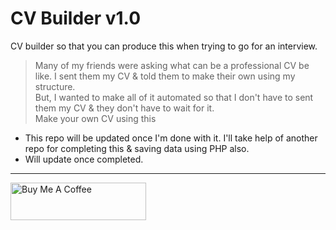 # CV Builder v1.0
CV builder so that you can produce this when trying to go for an interview.
> Many of my friends were asking what can be a professional CV be like. I sent them my CV & told them to make their own using my structure.  
> But, I wanted to make all of it automated so that I don't have to sent them my CV & they don't have to wait for it.  
> Make your own CV using this  

- This repo will be updated once I'm done with it. I'll take help of another repo for completing this & saving data using PHP also. 
- Will update once completed.



---

<a href="https://www.buymeacoffee.com/nitinkumar" target="_blank"><img src="https://cdn.buymeacoffee.com/buttons/v2/default-yellow.png" alt="Buy Me A Coffee" style="height: 60px !important;width: 217px !important;" ></a>

